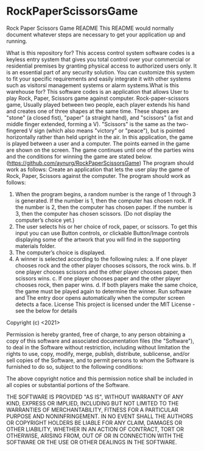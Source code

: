 # RockPaperScissorsGame
Rock Paper Scissors Game
README
This README would normally document whatever steps are necessary to get your application up and running.

What is this repository for?
This access control system software codes is a keyless entry system that gives you total control over your commercial or residential premises by granting physical access to authorized users only. It is an essential part of any security solution. You can customize this system to fit your specific requirements and easily integrate it with other systems such as visitorsí management systems or alarm systems.What is this warehouse for? This software codes is an application that allows User to play Rock, Paper, Scissors game against computer. Rock-paper-scissors game, Usually played between two people, each player extends his hand and creates one of three shapes at the same time. These shapes are "stone" (a closed fist), "paper" (a straight hand), and "scissors" (a fist and middle finger extended, forming a V). "Scissors" is the same as the two-fingered V sign (which also means "victory" or "peace"), but is pointed horizontally rather than held upright in the air. 
In this application, the game is played between a user and a computer. The points earned in the game are shown on the screen. The game continues until one of the parties wins and the conditions for winning the game are stated below.
(https://github.com/aynurg/RockPaperScissorsGame)
The program should work as follows:
Create an application that lets the user play the game of Rock, Paper, Scissors against the computer. The program should work as follows:
1. When the program begins, a random number is the range of 1 through 3 is generated. If the number is 1, then the computer has chosen rock. If the number is 2, then the computer has chosen paper. If the number is 3, then the computer has chosen scissors. (Do not display the computer’s choice yet.)
2. The user selects his or her choice of rock, paper, or scissors. To get this input you can use Button controls, or clickable Button/Image controls displaying some of the artwork that you will find in the supporting materials folder.
3. The computer’s choice is displayed.
4. A winner is selected according to the following rules:
a. If one player chooses rock and the other player chooses scissors, the rock wins.
b. If one player chooses scissors and the other player chooses paper, then scissors wins.
c. If one player chooses paper and the other player chooses rock, then paper wins.
d. If both players make the same choice, the game must be played again to determine the winner.
Run software and The entry door opens automatically when the computer screen detects a face.
License This project is licensed under the MIT License - see the below for details

Copyright (c) <2021> <copyright Aynur Gulkanat>

Permission is hereby granted, free of charge, to any person obtaining a copy of this software and associated documentation files (the "Software"), to deal in the Software without restriction, including without limitation the rights to use, copy, modify, merge, publish, distribute, sublicense, and/or sell copies of the Software, and to permit persons to whom the Software is furnished to do so, subject to the following conditions:

The above copyright notice and this permission notice shall be included in all copies or substantial portions of the Software.

THE SOFTWARE IS PROVIDED "AS IS", WITHOUT WARRANTY OF ANY KIND, EXPRESS OR IMPLIED, INCLUDING BUT NOT LIMITED TO THE WARRANTIES OF MERCHANTABILITY, FITNESS FOR A PARTICULAR PURPOSE AND NONINFRINGEMENT. IN NO EVENT SHALL THE AUTHORS OR COPYRIGHT HOLDERS BE LIABLE FOR ANY CLAIM, DAMAGES OR OTHER LIABILITY, WHETHER IN AN ACTION OF CONTRACT, TORT OR OTHERWISE, ARISING FROM, OUT OF OR IN CONNECTION WITH THE SOFTWARE OR THE USE OR OTHER DEALINGS IN THE SOFTWARE.